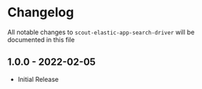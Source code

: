 # Changelog

All notable changes to `scout-elastic-app-search-driver` will be documented in this file

## 1.0.0 - 2022-02-05

- Initial Release

